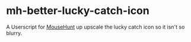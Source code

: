 # mh-better-lucky-catch-icon

A Userscript for [MouseHunt](https://mousehuntgame.com) up upscale the lucky catch icon so it isn't so blurry.
